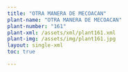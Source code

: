 ```yaml
---
title: "OTRA MANERA DE MECOACAN"
plant-name: "OTRA MANERA DE MECOACAN"
plant-number: "161"
plant-xml: /assets/xml/plant161.xml
plant-img: /assets/img/plant161.jpg
layout: single-xml
toc: true

---
```

